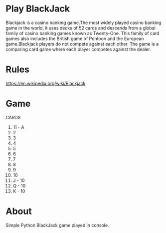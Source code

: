 # Play BlackJack
Blackjack is a casino banking game.The most widely played casino banking game in the world, it uses decks of 52 cards and descends from a global family of casino banking games known as Twenty-One. This family of card games also includes the British game of Pontoon and the European game.Blackjack players do not compete against each other. The game is a comparing card game where each player competes against the dealer.

# Rules

https://en.wikipedia.org/wiki/Blackjack

# Game
CARDS
1. 11 - A
2. 2
3. 3
4. 4
5. 5
6. 6
7. 7
8. 8
9. 9
10. 10
11. J - 10
12. Q - 10
13. K - 10

# About

Simple Python BlackJack game played in console.


